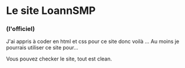 # Le site LoannSMP
### (l'officiel)

J'ai appris à coder en html et css pour ce site donc voilà ...
Au moins je pourrais utiliser ce site pour...

Vous pouvez checker le site, tout est clean.
